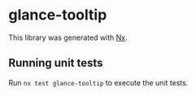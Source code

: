 # glance-tooltip

This library was generated with [Nx](https://nx.dev).

## Running unit tests

Run `nx test glance-tooltip` to execute the unit tests.
